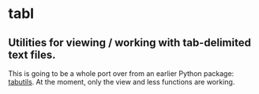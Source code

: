 # tabl

## Utilities for viewing / working with tab-delimited text files.

This is going to be a whole port over from an earlier Python package: [tabutils](https://github.com/mbreese/tabutils). At the moment, only the view and less functions are working.
